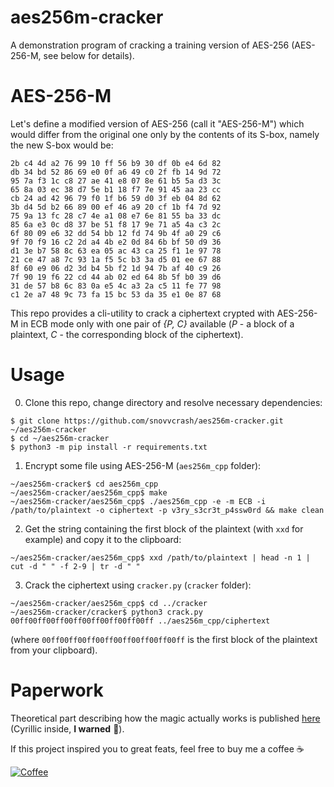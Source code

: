 aes256m-cracker
==========
A demonstration program of cracking a training version of AES-256 (AES-256-M, see below for details).

AES-256-M
==========
Let's define a modified version of AES-256 (call it "AES-256-M") which would differ from the original one only by the contents of its S-box, namely the new S-box would be:

```
2b c4 4d a2 76 99 10 ff 56 b9 30 df 0b e4 6d 82
db 34 bd 52 86 69 e0 0f a6 49 c0 2f fb 14 9d 72
95 7a f3 1c c8 27 ae 41 e8 07 8e 61 b5 5a d3 3c
65 8a 03 ec 38 d7 5e b1 18 f7 7e 91 45 aa 23 cc
cb 24 ad 42 96 79 f0 1f b6 59 d0 3f eb 04 8d 62
3b d4 5d b2 66 89 00 ef 46 a9 20 cf 1b f4 7d 92
75 9a 13 fc 28 c7 4e a1 08 e7 6e 81 55 ba 33 dc
85 6a e3 0c d8 37 be 51 f8 17 9e 71 a5 4a c3 2c
6f 80 09 e6 32 dd 54 bb 12 fd 74 9b 4f a0 29 c6
9f 70 f9 16 c2 2d a4 4b e2 0d 84 6b bf 50 d9 36
d1 3e b7 58 8c 63 ea 05 ac 43 ca 25 f1 1e 97 78
21 ce 47 a8 7c 93 1a f5 5c b3 3a d5 01 ee 67 88
8f 60 e9 06 d2 3d b4 5b f2 1d 94 7b af 40 c9 26
7f 90 19 f6 22 cd 44 ab 02 ed 64 8b 5f b0 39 d6
31 de 57 b8 6c 83 0a e5 4c a3 2a c5 11 fe 77 98
c1 2e a7 48 9c 73 fa 15 bc 53 da 35 e1 0e 87 68
```

This repo provides a cli-utility to crack a ciphertext crypted with AES-256-M in ECB mode only with one pair of *{P, C}* available (*P* - a block of a plaintext, *C* - the corresponding block of the ciphertext).

Usage
==========
0. Clone this repo, change directory and resolve necessary dependencies:
```
$ git clone https://github.com/snovvcrash/aes256m-cracker.git ~/aes256m-cracker
$ cd ~/aes256m-cracker
$ python3 -m pip install -r requirements.txt
```

1. Encrypt some file using AES-256-M (`aes256m_cpp` folder):
```
~/aes256m-cracker$ cd aes256m_cpp
~/aes256m-cracker/aes256m_cpp$ make
~/aes256m-cracker/aes256m_cpp$ ./aes256m_cpp -e -m ECB -i /path/to/plaintext -o ciphertext -p v3ry_s3cr3t_p4ssw0rd && make clean
```

2. Get the string containing the first block of the plaintext (with `xxd` for example) and copy it to the clipboard:
```
~/aes256m-cracker/aes256m_cpp$ xxd /path/to/plaintext | head -n 1 | cut -d " " -f 2-9 | tr -d " "
```

3. Crack the ciphertext using `cracker.py` (`cracker` folder):
```
~/aes256m-cracker/aes256m_cpp$ cd ../cracker
~/aes256m-cracker/cracker$ python3 crack.py 00ff00ff00ff00ff00ff00ff00ff00ff ../aes256m_cpp/ciphertext
```
(where `00ff00ff00ff00ff00ff00ff00ff00ff` is the first block of the plaintext from your clipboard).

Paperwork
==========
Theoretical part describing how the magic actually works is published [here](https://habrahabr.ru/post/339910/ "Ломаем модифицированный AES-256") (Cyrillic inside, **I warned** :ghost:).

If this project inspired you to great feats, feel free to buy me a coffee :coffee:

[![Coffee](https://user-images.githubusercontent.com/23141800/44239356-9546b800-a1c1-11e8-9748-364f76429888.png)](https://buymeacoff.ee/snovvcrash)
